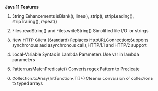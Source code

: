 **Java 11 Features**

1. String Enhancements
   isBlank(), lines(), strip(), stripLeading(), stripTrailing(), repeat()

2. Files.readString() and Files.writeString()
   Simplified file I/O for strings

3. New HTTP Client (Standard)
   Replaces HttpURLConnection;Supports synchronous and asynchronous calls;HTTP/1.1 and HTTP/2 support

4. Local-Variable Syntax in Lambda Parameters
   Use var in lambda parameters

5. Pattern.asMatchPredicate()
   Converts regex Pattern to Predicate<String>

6. Collection.toArray(IntFunction<T[]>)
   Cleaner conversion of collections to typed arrays

